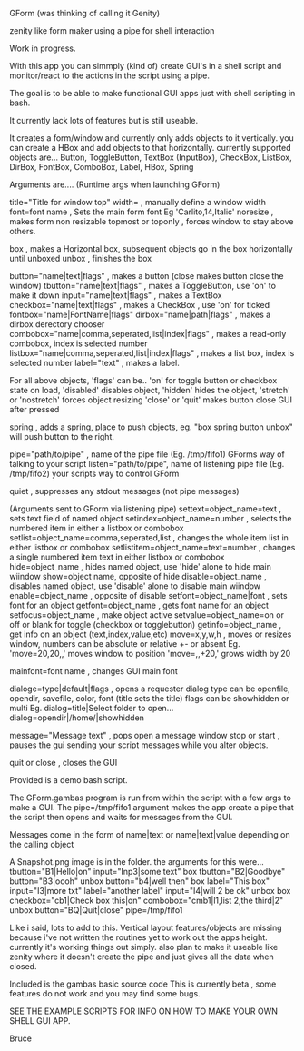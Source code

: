 
GForm  (was thinking of calling it Genity)

zenity like form maker using a pipe for shell interaction

Work in progress.


With this app you can simmply (kind of) create GUI's in a shell script and 
monitor/react to the actions in the script using a pipe.

The goal is to be able to make functional GUI apps just with shell
scripting in bash.

It currently lack lots of features but is still useable.

It creates a form/window and currently only adds objects to it vertically.
you can create a HBox and add objects to that horizontally.
currently supported objects are...
Button, ToggleButton, TextBox (InputBox), CheckBox, ListBox, 
DirBox, FontBox, ComboBox, Label, HBox, Spring

Arguments are....
(Runtime args when launching GForm)

title="Title for window top"
width=<n> , manually define a window width
font=font name , Sets the main form font Eg 'Carlito,14,Italic'
noresize , makes form non resizable
topmost or toponly , forces window to stay above others.

box , makes a Horizontal box, subsequent objects go in the box horizontally until unboxed
unbox , finishes the box

button="name|text|flags" , makes a button (close makes button close the window)
tbutton="name|text|flags" , makes a ToggleButton, use 'on' to make it down
input="name|text|flags" , makes a TextBox 
checkbox="name|text|flags" , makes a CheckBox , use 'on' for ticked
fontbox="name|FontName|flags"
dirbox="name|path|flags" , makes a dirbox derectory chooser
combobox="name|comma,seperated,list|index|flags" , makes a read-only combobox, index is selected number
listbox="name|comma,seperated,list|index|flags" , makes a list box, index is selected number
label="text" , makes a label.

For all above objects, 'flags' can be..
'on' for toggle button or checkbox state on load, 
'disabled' disables object, 
'hidden' hides the object, 'stretch' or 'nostretch' forces object resizing
'close' or 'quit' makes button close GUI after pressed

spring , adds a spring, place to push objects, eg. "box spring button unbox" will push button to the right.

pipe="path/to/pipe" , name of the pipe file (Eg. /tmp/fifo1) GForms way of talking to your script
listen="path/to/pipe", name of listening pipe file (Eg. /tmp/fifo2) your scripts way to control GForm 

quiet , suppresses any stdout messages (not pipe messages)

(Arguments sent to GForm via listening pipe)
settext=object_name=text , sets text field of named object
setindex=object_name=number , selects the numbered item in either a listbox or combobox
setlist=object_name=comma,seperated,list  , changes the whole item list in either listbox or combobox
setlistitem=object_name=text=number  , changes a single numbered item text in either listbox or combobox
hide=object_name , hides named object, use 'hide' alone to hide main wiindow
show=object name, opposite of hide
disable=object_name , disables named object, use 'disable' alone to disable main wiindow
enable=object_name , opposite of disable
setfont=object_name|font , sets font for an object
getfont=object_name , gets font name for an object
setfocus=object_name , make object active
setvalue=object_name=on or off or blank for toggle (checkbox or togglebutton)
getinfo=object_name , get info on an object (text,index,value,etc)
move=x,y,w,h , moves or resizes window, numbers can be absolute or relative +- or absent
Eg.  'move=20,20,,' moves window to position 'move=,,+20,' grows width by 20

mainfont=font name , changes GUI main font 

dialoge=type|default|flags , opens a requester dialog
type can be openfile, opendir, savefile, color, font (title sets the title)
flags can be showhidden or multi
Eg.
dialog=title|Select folder to open...
dialog=opendir|/home/|showhidden

message="Message text" , pops open a message window
stop or start , pauses the gui sending your script messages while you alter objects.

quit or close , closes the GUI

Provided is a demo bash script.

The GForm.gambas program is run from within the script with a few args to make a GUI.
The pipe=/tmp/fifo1 argument makes the app create a pipe that the script then opens and
waits for messages from the GUI.

Messages come in the form of name|text or name|text|value depending on the calling object

A Snapshot.png image is in the folder. the arguments for this were...
tbutton="B1|Hello|on" input="Inp3|some text" box tbutton="B2|Goodbye" button="B3|oooh" unbox button="b4|well then" box label="This box" input="I3|more txt" label="another label" input="I4|will 2 be ok" unbox box checkbox="cb1|Check box this|on" combobox="cmb1|l1,list 2,the third|2" unbox button="BQ|Quit|close" pipe=/tmp/fifo1

Like i said, lots to add to this.
Vertical layout features/objects are missing because i've not written the routines yet to 
work out the apps height. currently it's working things out simply.
also plan to make it useable like zenity where it doesn't create the pipe and just 
gives all the data when closed.

Included is the gambas basic source code
This is currently beta , some features do not work and you may find some bugs.

SEE THE EXAMPLE SCRIPTS FOR INFO ON HOW TO MAKE YOUR OWN SHELL GUI APP.

Bruce

